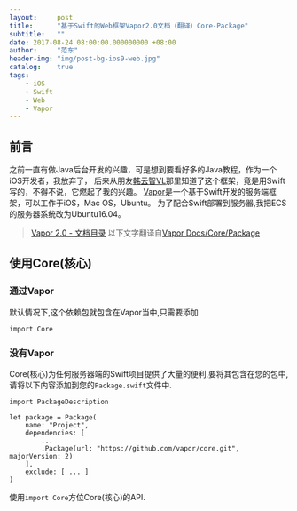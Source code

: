 ```yaml
---
layout:     post
title:      "基于Swift的Web框架Vapor2.0文档（翻译）Core-Package"
subtitle:   ""
date: 2017-08-24 08:00:00.000000000 +08:00
author:     "范东"
header-img: "img/post-bg-ios9-web.jpg"
catalog:    true
tags:
    - iOS
    - Swift
    - Web
    - Vapor
---
```

## 前言
之前一直有做Java后台开发的兴趣，可是想到要看好多的Java教程，作为一个iOS开发者，我放弃了，
后来从朋友[韩云智VL](http://www.jianshu.com/u/92f7630a351b)那里知道了这个框架，竟是用Swift写的，不得不说，它燃起了我的兴趣。
[Vapor](http://vapor.codes)是一个基于Swift开发的服务端框架，可以工作于iOS，Mac OS，Ubuntu。
为了配合Swift部署到服务器,我把ECS的服务器系统改为Ubuntu16.04。
> [Vapor 2.0 - 文档目录](https://github.com/fandongtongxue/VaporDoc/blob/master/README.md)
> 以下文字翻译自[Vapor Docs/Core/Package](https://docs.vapor.codes/2.0/core/package/)

## 使用Core(核心)
### 通过Vapor
默认情况下,这个依赖包就包含在Vapor当中,只需要添加

```
import Core
```
### 没有Vapor
Core(核心)为任何服务器端的Swift项目提供了大量的便利,要将其包含在您的包中,请将以下内容添加到您的`Package.swift`文件中.

```
import PackageDescription

let package = Package(
    name: "Project",
    dependencies: [
        ...
        .Package(url: "https://github.com/vapor/core.git", majorVersion: 2)
    ],
    exclude: [ ... ]
)
```
使用`import Core`方位Core(核心)的API.